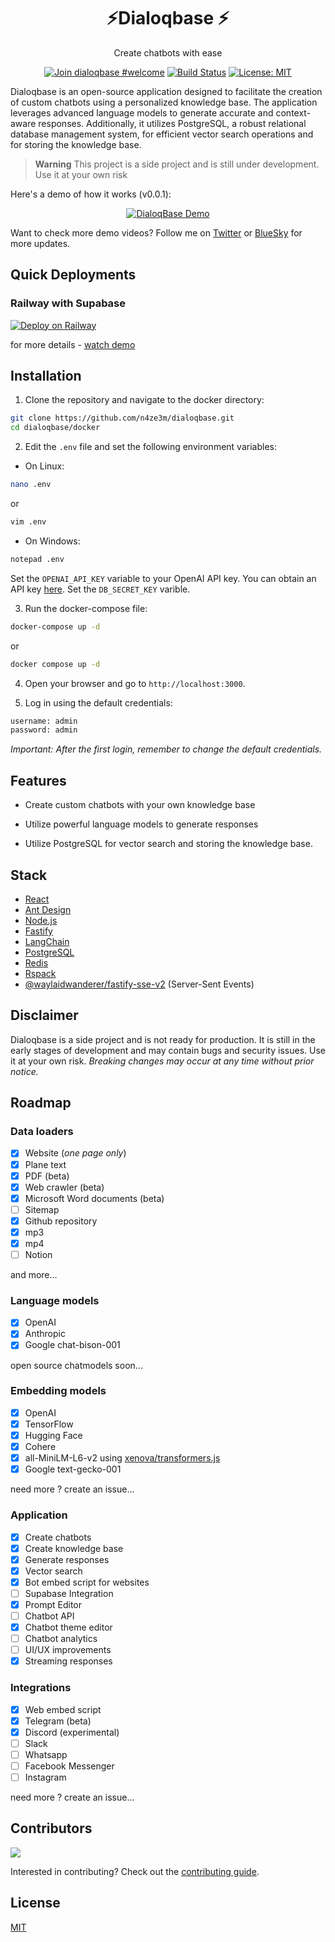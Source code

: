 <h1 align="center">⚡Dialoqbase ⚡</h1>
<p align="center">
 Create chatbots with ease
</p>

<div align="center"> 
  
  [![Join dialoqbase #welcome](https://img.shields.io/badge/discord-join%20chat-blue.svg)](https://discord.gg/SPE3npH7Wu)
  [![Build Status](https://github.com/n4ze3m/dialoqbase/actions/workflows/build.yml/badge.svg)](https://github.com/n4ze3m/dialoqbase/actions/workflows/build.yml)
  [![License: MIT](https://img.shields.io/github/license/n4ze3m/dialoqbase)](https://github.com/n4ze3m/dialoqbase/blob/master/LICENSE)
</div>

Dialoqbase is an open-source application designed to facilitate the creation of custom chatbots using a personalized knowledge base. The application leverages advanced language models to generate accurate and context-aware responses. Additionally, it utilizes PostgreSQL, a robust relational database management system, for efficient vector search operations and for storing the knowledge base.

> **Warning**
> This project is a side project and is still under development. Use it at your own risk

Here's a demo of how it works (v0.0.1):

<div align="center">

[![DialoqBase Demo](https://img.youtube.com/vi/Kktfs8JI4yI/0.jpg)](https://www.youtube.com/watch?v=Kktfs8JI4yI)
</div>

Want to check more demo videos? Follow me on [Twitter](https://twitter.com/n4ze3m) or [BlueSky](https://bsky.app/profile/n4ze3m.com) for more updates.

## Quick Deployments

### Railway with Supabase

[![Deploy on Railway](https://railway.app/button.svg)](https://railway.app/template/TXdjD7?referralCode=olbszX)

for more details - [watch demo](https://twitter.com/n4ze3m/status/1668208861663354882)

## Installation

1. Clone the repository and navigate to the docker directory:

```bash
git clone https://github.com/n4ze3m/dialoqbase.git
cd dialoqbase/docker
```

2. Edit the `.env` file and set the following environment variables:

- On Linux:

```bash
nano .env
```

or

```bash
vim .env
```

- On Windows:

```bash
notepad .env
```

Set the `OPENAI_API_KEY` variable to your OpenAI API key. You can obtain an API key [here](https://platform.openai.com/account/api-keys).
Set the `DB_SECRET_KEY` varible.

3. Run the docker-compose file:

```bash
docker-compose up -d
```

or

```bash
docker compose up -d
```

4. Open your browser and go to `http://localhost:3000`.

5. Log in using the default credentials:

```bash
username: admin
password: admin
```

_Important: After the first login, remember to change the default credentials._

## Features

- Create custom chatbots with your own knowledge base

- Utilize powerful language models to generate responses

- Utilize PostgreSQL for vector search and storing the knowledge base.

## Stack

- [React](https://reactjs.org/)
- [Ant Design](https://ant.design/)
- [Node.js](https://nodejs.org/)
- [Fastify](https://www.fastify.io/)
- [LangChain](https://langchain.com/)
- [PostgreSQL](https://www.postgresql.org/)
- [Redis](https://redis.io/)
- [Rspack](https://rspack.dev)
- [@waylaidwanderer/fastify-sse-v2](https://github.com/waylaidwanderer/fastify-sse-v2) (Server-Sent Events)

## Disclaimer

Dialoqbase is a side project and is not ready for production. It is still in the early stages of development and may contain bugs and security issues. Use it at your own risk. _Breaking changes may occur at any time without prior notice._

## Roadmap

### Data loaders

- [x] Website (_one page only_)
- [x] Plane text
- [x] PDF (beta)
- [x] Web crawler (beta)
- [x] Microsoft Word documents (beta)
- [ ] Sitemap
- [x] Github repository
- [x] mp3
- [x] mp4
- [ ] Notion

and more...

### Language models

- [x] OpenAI
- [x] Anthropic
- [x] Google chat-bison-001

open source chatmodels soon...

### Embedding models

- [x] OpenAI
- [x] TensorFlow
- [x] Hugging Face
- [x] Cohere
- [x] all-MiniLM-L6-v2 using [xenova/transformers.js](https://github.com/xenova/transformers.js/)
- [x] Google text-gecko-001

need more ? create an issue...

### Application

- [x] Create chatbots
- [x] Create knowledge base
- [x] Generate responses
- [x] Vector search
- [x] Bot embed script for websites
- [ ] Supabase Integration
- [x] Prompt Editor
- [ ] Chatbot API
- [x] Chatbot theme editor
- [ ] Chatbot analytics
- [ ] UI/UX improvements
- [X] Streaming responses

### Integrations

- [x] Web embed script
- [x] Telegram (beta)
- [x] Discord (experimental)
- [ ] Slack
- [ ] Whatsapp
- [ ] Facebook Messenger
- [ ] Instagram

need more ? create an issue...

## Contributors

<a href="https://github.com/n4ze3m/dialoqbase/graphs/contributors">
  <img src="https://contrib.rocks/image?repo=n4ze3m/dialoqbase" />
</a>


Interested in contributing? Check out the [contributing guide](CONTRIBUTION.md).
## License

[MIT](LICENSE)
